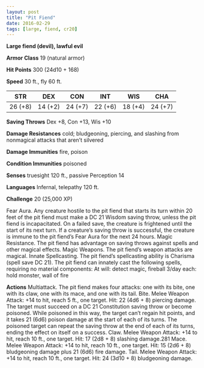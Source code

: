 ```yaml
---
layout: post
title: "Pit Fiend"
date: 2016-02-29
tags: [large, fiend, cr20]
---
```


**Large fiend (devil), lawful evil**

**Armor Class** 19 (natural armor)

**Hit Points** 300 (24d10 + 168)

**Speed** 30 ft., fly 60 ft.

|   STR   |   DEX   |   CON   |   INT   |   WIS   |   CHA   |
|:-----:|:-----:|:-----:|:-----:|:-----:|:-----:|
| 26 (+8) | 14 (+2) | 24 (+7) | 22 (+6) | 18 (+4) | 24 (+7) |



**Saving Throws** Dex +8, Con +13, Wis +10 

**Damage Resistances** cold; bludgeoning, piercing, and slashing from nonmagical attacks that aren’t silvered 

**Damage Immunities** fire, poison 

**Condition Immunities** poisoned 

**Senses** truesight 120 ft., passive Perception 14 

**Languages** Infernal, telepathy 120 ft. 

**Challenge** 20 (25,000 XP) 

Fear Aura. Any creature hostile to the pit fiend that starts its turn within 20 feet of the pit fiend must make a DC 21 Wisdom saving throw, unless the pit fiend is incapacitated. On a failed save, the creature is frightened until the start of its next turn. If a creature’s saving throw is successful, the creature is immune to the pit fiend’s Fear Aura for the next 24 hours. Magic Resistance. The pit fiend has advantage on saving throws against spells and other magical effects. Magic Weapons. The pit fiend’s weapon attacks are magical. Innate Spellcasting. The pit fiend’s spellcasting ability is Charisma (spell save DC 21). The pit fiend can innately cast the following spells, requiring no material components: At will: detect magic, fireball 3/day each: hold monster, wall of fire 

**Actions** Multiattack. The pit fiend makes four attacks: one with its bite, one with its claw, one with its mace, and one with its tail. Bite. Melee Weapon Attack: +14 to hit, reach 5 ft., one target. Hit: 22 (4d6 + 8) piercing damage. The target must succeed on a DC 21 Constitution saving throw or become poisoned. While poisoned in this way, the target can’t regain hit points, and it takes 21 (6d6) poison damage at the start of each of its turns. The poisoned target can repeat the saving throw at the end of each of its turns, ending the effect on itself on a success. Claw. Melee Weapon Attack: +14 to hit, reach 10 ft., one target. Hit: 17 (2d8 + 8) slashing damage.281 Mace. Melee Weapon Attack: +14 to hit, reach 10 ft., one target. Hit: 15 (2d6 + 8) bludgeoning damage plus 21 (6d6) fire damage. Tail. Melee Weapon Attack: +14 to hit, reach 10 ft., one target. Hit: 24 (3d10 + 8) bludgeoning damage.